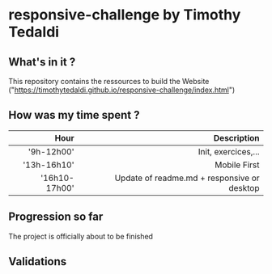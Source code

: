 # responsive-challenge by Timothy Tedaldi

## What's in it ?

This repository contains the ressources to build the Website ("https://timothytedaldi.github.io/responsive-challenge/index.html") 

## How was my time spent ?

| Hour | Description |
|-------:| -----------:|
|'9h-12h00'| Init, exercices,... |
|'13h-16h10'| Mobile First |
|'16h10-17h00'| Update of readme.md + responsive or desktop|

## Progression so far

The project is officially about to be finished

## Validations
